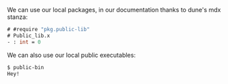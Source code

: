 We can use our local packages, in our documentation thanks to dune's mdx stanza:

```ocaml
# #require "pkg.public-lib"
# Public_lib.x
- : int = 0
```

We can also use our local public executables:

```sh
$ public-bin
Hey!
```
